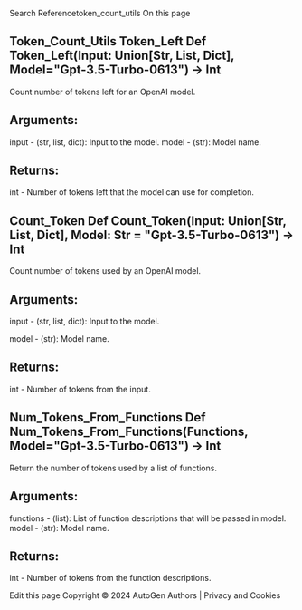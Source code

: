 Search Referencetoken_count_utils On this page

## Token_Count_Utils Token_Left Def Token_Left(Input: Union[Str, List, Dict], Model="Gpt-3.5-Turbo-0613") -> Int

Count number of tokens left for an OpenAI model.

## Arguments:

input - (str, list, dict): Input to the model. model - (str): Model name.

## Returns:

int - Number of tokens left that the model can use for completion.

## Count_Token Def Count_Token(Input: Union[Str, List, Dict], Model: Str = "Gpt-3.5-Turbo-0613") -> Int

Count number of tokens used by an OpenAI model.

## Arguments:

input - (str, list, dict): Input to the model.

model - (str): Model name.

## Returns:

int - Number of tokens from the input.

## Num_Tokens_From_Functions Def Num_Tokens_From_Functions(Functions, Model="Gpt-3.5-Turbo-0613") -> Int

Return the number of tokens used by a list of functions.

## Arguments:

functions - (list): List of function descriptions that will be passed in model. model - (str): Model name.

## Returns:

int - Number of tokens from the function descriptions.

Edit this page Copyright © 2024 AutoGen Authors | Privacy and Cookies